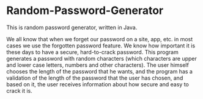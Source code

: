 # Random-Password-Generator
This is random password generator, written in Java.

We all know that when we forget our password on a site, app, etc. in most cases we use the forgotten password feature. We know how important it is these days to have a secure, hard-to-crack password. This program generates a password with random characters (which characters are upper and lower case letters, numbers and other characters). The user himself chooses the length of the password that he wants, and the program has a validation of the length of the password that the user has chosen, and based on it, the user receives information about how secure and easy to crack it is.

